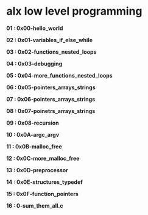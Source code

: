 # alx low level programming


**01 : 0x00-hello_world** 

**02 : 0x01-variables_if_else_while**

**03 : 0x02-functions_nested_loops**   

**04 : 0x03-debugging**

**05 : 0x04-more_functions_nested_loops**

**06 : 0x05-pointers_arrays_strings**

**07 : 0x06-pointers_arrays_strings**

**08 : 0x07-poinetrs_arrays_strings**

**09 : 0x08-recursion**

**10 : 0x0A-argc_argv**

**11 : 0x0B-malloc_free**

**12 : 0x0C-more_malloc_free**

**13 : 0x0D-preprocessor**

**14 : 0x0E-structures_typedef**

**15 : 0x0F-function_pointers**

**16 : 0-sum_them_all.c**
